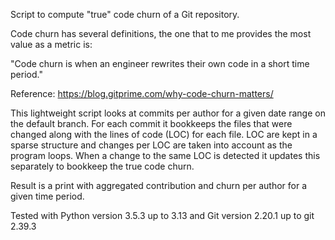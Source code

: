 Script to compute "true" code churn of a Git repository.

Code churn has several definitions, the one that to me provides the
most value as a metric is:

"Code churn is when an engineer rewrites their own code in a short time period."

Reference: https://blog.gitprime.com/why-code-churn-matters/

This lightweight script looks at commits per author for a given date range on
the default branch. For each commit it bookkeeps the files that were changed
along with the lines of code (LOC) for each file. LOC are kept in a sparse
structure and changes per LOC are taken into account as the program loops. When
a change to the same LOC is detected it updates this separately to bookkeep the
true code churn.

Result is a print with aggregated contribution and churn per author for a
given time period.

Tested with Python version 3.5.3 up to 3.13 and Git version 2.20.1 up to git 2.39.3